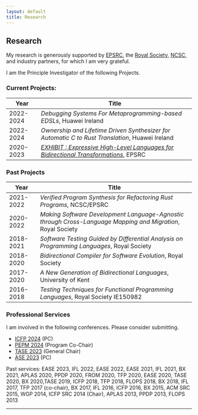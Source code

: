 ```yaml
---
layout: default
title: Research
---
```

## Research

My research is generously supported by [EPSRC](https://epsrc.ukri.org/), the [Royal Society](https://royalsociety.org/), [NCSC](https://www.ncsc.gov.uk/), and industry partners, for which I am very grateful. 

I am the Principle Investigator of the following Projects. 

### Current Projects: 

Year | Title 
-----|-----------
2022-2024 | *Debugging Systems For Metaprogramming-based EDSLs*, Huawei Ireland
2022-2024 | *Ownership and Lifetime Driven Synthesizer for Automatic C to Rust Translation*, Huawei Ireland
2020-2023 | [*EXHIBIT : Expressive High-Level Languages for Bidirectional Transformations*](https://gow.epsrc.ukri.org/NGBOViewGrant.aspx?GrantRef=EP/T008911/1), EPSRC


### Past Projects

Year | Title 
---|-----------
2021-2022 | *Verified Program Synthesis for Refactoring Rust Programs*, NCSC/EPSRC
2020-2022 | *Making Software Development Language-Agnostic through Cross-Language Mapping and Migration*, Royal Society 
2018-2021 | *Software Testing Guided by Differential Analysis on Programming Languages*, Royal Society 
2018-2020 | *Bidirectional Compiler for Software Evolution*, Royal Society
2017-2020 | *A New Generation of Bidirectional Languages*, University of Kent
2016-2018 | *Testing Techniques for Functional Programming Languages*, Royal Society IE150982  

### Professional Services

I am involved in the following conferences. Please consider submitting. 

* [ICFP 2024](https://conf.researchr.org/home/icfp-2024) (PC)
* [PEPM 2024](https://popl24.sigplan.org/home/pepm-2024) (Program Co-Chair)
* [TASE 2023](https://bristolpl.github.io/tase2023/) (General Chair)
* [ASE 2023](https://conf.researchr.org/home/ase-2023) (PC)

Past services: EASE 2023, IFL 2022, EASE 2022, EASE 2021, IFL 2021, BX 2021, APLAS 2020, PPDP 2020, FROM 2020, TFP 2020, EASE 2020, TASE 2020, BX 2020,TASE 2019, ICFP 2018, TFP 2018, FLOPS 2018, BX 2018, IFL 2017, TFP 2017 (co-chair), BX 2017, IFL 2016, ICFP 2016, BX 2015, ACM SRC 2015, WGP 2014, ICFP SRC 2014 (Chair), APLAS 2013, PPDP 2013, FLOPS 2013

---
